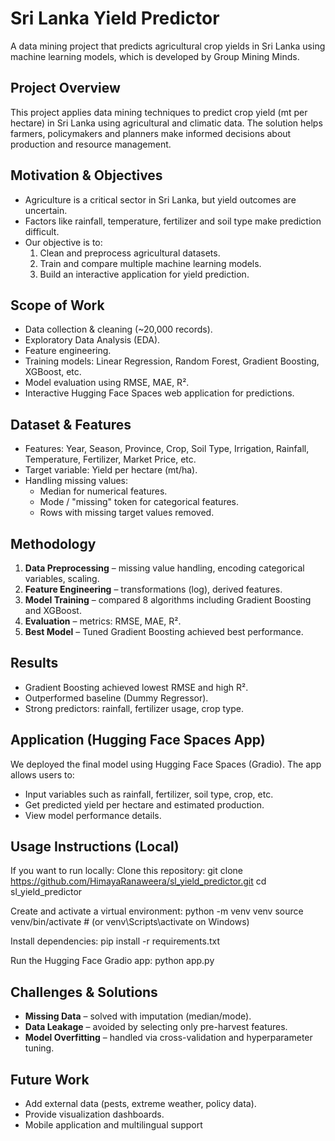 # Sri Lanka Yield Predictor
A data mining project that predicts agricultural crop yields in Sri Lanka using machine learning models, which is developed by Group Mining Minds.

## Project Overview
This project applies data mining techniques to predict crop yield (mt per hectare) in Sri Lanka using agricultural and climatic data. The solution helps farmers, policymakers and planners make informed decisions about production and resource management.

## Motivation & Objectives
- Agriculture is a critical sector in Sri Lanka, but yield outcomes are uncertain.  
- Factors like rainfall, temperature, fertilizer and soil type make prediction difficult.  
- Our objective is to:
  1. Clean and preprocess agricultural datasets.
  2. Train and compare multiple machine learning models.
  3. Build an interactive application for yield prediction.

## Scope of Work
- Data collection & cleaning (~20,000 records).  
- Exploratory Data Analysis (EDA).  
- Feature engineering.  
- Training models: Linear Regression, Random Forest, Gradient Boosting, XGBoost, etc.  
- Model evaluation using RMSE, MAE, R².  
- Interactive Hugging Face Spaces web application for predictions.

## Dataset & Features
- Features: Year, Season, Province, Crop, Soil Type, Irrigation, Rainfall, Temperature, Fertilizer, Market Price, etc.  
- Target variable: Yield per hectare (mt/ha).  
- Handling missing values:
  - Median for numerical features.
  - Mode / "missing" token for categorical features.
  - Rows with missing target values removed.

## Methodology
1. **Data Preprocessing** – missing value handling, encoding categorical variables, scaling.  
2. **Feature Engineering** – transformations (log), derived features.  
3. **Model Training** – compared 8 algorithms including Gradient Boosting and XGBoost.  
4. **Evaluation** – metrics: RMSE, MAE, R².  
5. **Best Model** – Tuned Gradient Boosting achieved best performance.

## Results
- Gradient Boosting achieved lowest RMSE and high R².  
- Outperformed baseline (Dummy Regressor).  
- Strong predictors: rainfall, fertilizer usage, crop type.  

## Application (Hugging Face Spaces App)
We deployed the final model using Hugging Face Spaces (Gradio).
The app allows users to:
- Input variables such as rainfall, fertilizer, soil type, crop, etc.
- Get predicted yield per hectare and estimated production.
- View model performance details.

## Usage Instructions (Local)
If you want to run locally:
Clone this repository:
git clone https://github.com/HimayaRanaweera/sl_yield_predictor.git
cd sl_yield_predictor

Create and activate a virtual environment:
python -m venv venv
source venv/bin/activate   # (or venv\Scripts\activate on Windows)

Install dependencies:
pip install -r requirements.txt

Run the Hugging Face Gradio app:
python app.py

## Challenges & Solutions
- **Missing Data** – solved with imputation (median/mode).  
- **Data Leakage** – avoided by selecting only pre-harvest features.  
- **Model Overfitting** – handled via cross-validation and hyperparameter tuning.

## Future Work
- Add external data (pests, extreme weather, policy data).  
- Provide visualization dashboards.  
- Mobile application and multilingual support 




